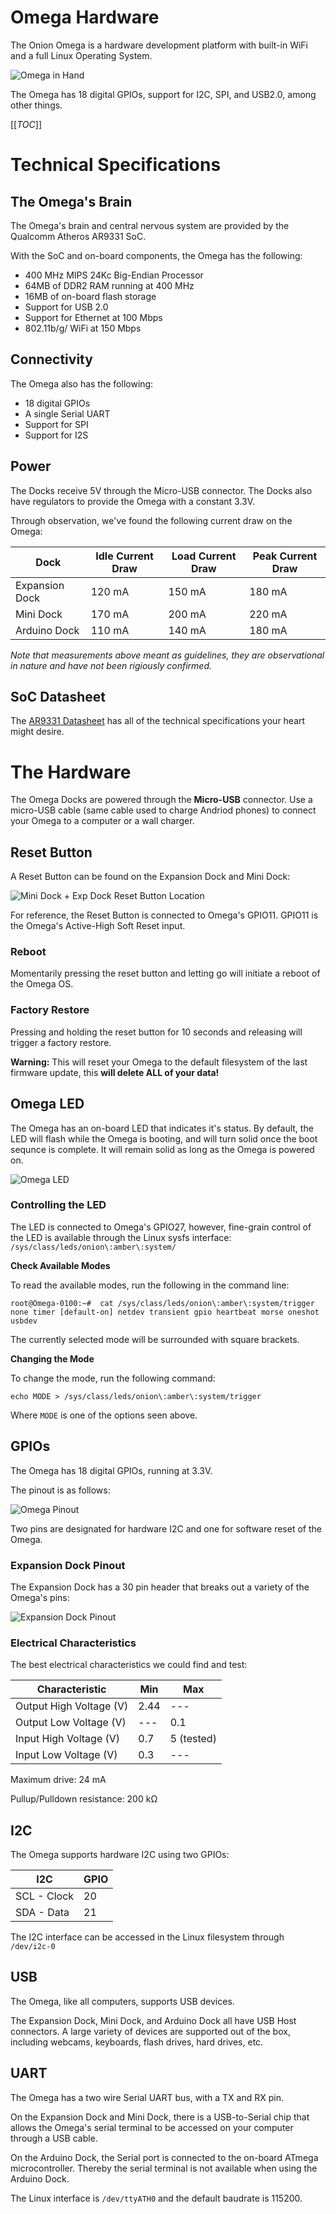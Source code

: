 # Omega Hardware 

The Onion Omega is a hardware development platform with built-in WiFi and a full Linux Operating System.

![Omega in Hand](http://i.imgur.com/PX5vCMz.jpg)

The Omega has 18 digital GPIOs, support for I2C, SPI, and USB2.0, among other things.

[[_TOC_]]

[//]: # (Tech Specs)

# Technical Specifications


[//]: # (Tech Specs: SoC)

## The Omega's Brain

The Omega's brain and central nervous system are provided by the Qualcomm Atheros AR9331 SoC.

With the SoC and on-board components, the Omega has the following:
* 400 MHz MIPS 24Kc Big-Endian Processor 
* 64MB of DDR2 RAM running at 400 MHz
* 16MB of on-board flash storage
* Support for USB 2.0
* Support for Ethernet at 100 Mbps
* 802.11b/g/ WiFi at 150 Mbps

[//]: # (Tech Specs: Connectivity)

## Connectivity

The Omega also has the following:
* 18 digital GPIOs
* A single Serial UART
* Support for SPI
* Support for I2S


[//]: # (Tech Specs: Power)

## Power 

The Docks receive 5V through the Micro-USB connector. The Docks also have regulators to provide the Omega with a constant 3.3V.

Through observation, we've found the following current draw on the Omega:

| Dock           | Idle Current Draw | Load Current Draw | Peak Current Draw |
|----------------|-------------------|-------------------|-------------------|
| Expansion Dock | 120 mA            | 150 mA            | 180 mA            |
| Mini Dock      | 170 mA            | 200 mA            | 220 mA            |
| Arduino Dock   | 110 mA            | 140 mA            | 180 mA            |

*Note that measurements above meant as guidelines, they are observational in nature and have not been rigiously confirmed.*


[//]: # (Tech Specs: Datasheet)

## SoC Datasheet

The [AR9331 Datasheet](ar9331_datasheet.pdf) has all of the technical specifications your heart might desire.



[//]: # (Hardware)

# The Hardware

The Omega Docks are powered through the **Micro-USB** connector. Use a micro-USB cable (same cable used to charge Andriod phones) to connect your Omega to a computer or a wall charger.


[//]: # (Hardware: Reset Button)

## Reset Button

A Reset Button can be found on the Expansion Dock and Mini Dock:

![Mini Dock + Exp Dock Reset Button Location](http://i.imgur.com/5ZN4y2d.png)

For reference, the Reset Button is connected to Omega's GPIO11. GPIO11 is the Omega's Active-High Soft Reset input.


### Reboot

Momentarily pressing the reset button and letting go will initiate a reboot of the Omega OS.

### Factory Restore

Pressing and holding the reset button for 10 seconds and releasing will trigger a factory restore.

**Warning:** This will reset your Omega to the default filesystem of the last firmware update, this **will delete ALL of your data!**


[//]: # (Hardware: Omega LED)

## Omega LED

The Omega has an on-board LED that indicates it's status. By default, the LED will flash while the Omega is booting, and will turn solid once the boot sequnce is complete. It will remain solid as long as the Omega is powered on.

![Omega LED](http://i.imgur.com/FulDB6z.jpg)


### Controlling the LED

The LED is connected to Omega's GPIO27, however, fine-grain control of the LED is available through the Linux sysfs interface: `/sys/class/leds/onion\:amber\:system/`


**Check Available Modes**

To read the available modes, run the following in the command line:
```
root@Omega-0100:~#  cat /sys/class/leds/onion\:amber\:system/trigger
none timer [default-on] netdev transient gpio heartbeat morse oneshot usbdev
```

The currently selected mode will be surrounded with square brackets.

**Changing the Mode**

To change the mode, run the following command:
```
echo MODE > /sys/class/leds/onion\:amber\:system/trigger
```

Where `MODE` is one of the options seen above.



[//]: # (Hardware: GPIOs)

## GPIOs

The Omega has 18 digital GPIOs, running at 3.3V.

The pinout is as follows:

![Omega Pinout](http://i.imgur.com/Oug8I8H.png)

Two pins are designated for hardware I2C and one for software reset of the Omega.


### Expansion Dock Pinout

The Expansion Dock has a 30 pin header that breaks out a variety of the Omega's pins:

![Expansion Dock Pinout](http://i.imgur.com/3QPA9Ik.jpg)


### Electrical Characteristics

The best electrical characteristics we could find and test:

| Characteristic          | Min  | Max        |
|-------------------------|------|------------|
| Output High Voltage (V) | 2.44 | ---        |
| Output Low Voltage (V)  | ---  | 0.1        |
| Input High Voltage (V)  | 0.7  | 5 (tested) |
| Input Low Voltage (V)   | 0.3  | ---        |

Maximum drive: 24 mA

Pullup/Pulldown resistance: 200 kΩ



[//]: # (Hardware: I2C)

## I2C

The Omega supports hardware I2C using two GPIOs:

| I2C         | GPIO |
|-------------|------|
| SCL - Clock | 20   |
| SDA - Data  | 21   |

The I2C interface can be accessed in the Linux filesystem through `/dev/i2c-0`


[//]: # (Hardware: USB)

## USB

The Omega, like all computers, supports USB devices.

The Expansion Dock, Mini Dock, and Arduino Dock all have USB Host connectors. A large variety of devices are supported out of the box, including webcams, keyboards, flash drives, hard drives, etc.


[//]: # (Hardware: UART)

## UART

The Omega has a two wire Serial UART bus, with a TX and RX pin. 

On the Expansion Dock and Mini Dock, there is a USB-to-Serial chip that allows the Omega's serial terminal to be accessed on your computer through a USB cable.

On the Arduino Dock, the Serial port is connected to the on-board ATmega microcontroller. Thereby the serial terminal is not available when using the Arduino Dock.

The Linux interface is `/dev/ttyATH0` and the default baudrate is 115200.



